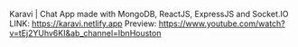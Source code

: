 Karavi | Chat App made with MongoDB, ReactJS, ExpressJS and Socket.IO
LINK: https://karavi.netlify.app
Preview: https://www.youtube.com/watch?v=tEj2YUhv6KI&ab_channel=IbnHouston
